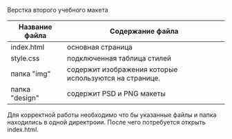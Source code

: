 Верстка второго учебного макета

Название файла  | Содержание файла
----------------|----------------------
index.html      | oсновная страница
style.css       | подключенная таблица стилей
папка "img"     |содержит изображения которые используются на странице.
папка "design"  | содержит  PSD и PNG макеты

Для корректной работы необходимо что бы указанные файлы и папка находились в одной директроии. После чего потребуется открыть index.html.

